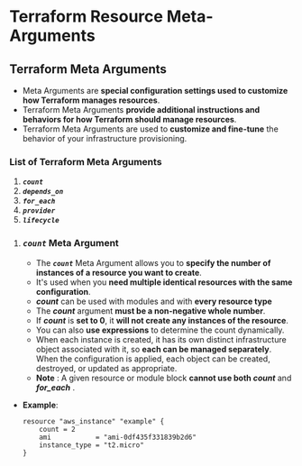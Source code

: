 # Terraform Resource Meta-Arguments

## Terraform Meta Arguments

- Meta Arguments are **special configuration settings used to customize how Terraform manages resources**.
- Terraform Meta Arguments **provide additional instructions and behaviors for how Terraform should manage resources**. 
- Terraform Meta Arguments are used to **customize and fine-tune** the behavior of your infrastructure provisioning.

### List of Terraform Meta Arguments

1. ***`count`***
2. ***`depends_on`***
3. ***`for_each`***
4. ***`provider`***
5. ***`lifecycle`***  
<!-- -->

1. ### ***`count`*** Meta Argument

    - The ***`count`*** Meta Argument allows you to **specify the number of instances of a resource you want to create**. 
    - It's used when you **need multiple identical resources with the same configuration**.
    - ***count*** can be used with modules and with **every resource type**
    - The ***count*** argument **must be a non-negative whole number**. 
    - If ***count*** is **set to 0**, it **will not create any instances of the resource**. 
    - You can also **use expressions** to determine the count dynamically.
    - When each instance is created, it has its own distinct infrastructure object associated with it, so **each can be managed separately**. When the configuration is applied, each object can be created, destroyed, or updated as appropriate.
    - **Note** : A given resource or module block **cannot use both ***count***** and ***for_each*** .

- **Example**:
    ```hcl
    resource "aws_instance" "example" {
        count = 2
        ami           = "ami-0df435f331839b2d6"
        instance_type = "t2.micro"
    }
    ```
